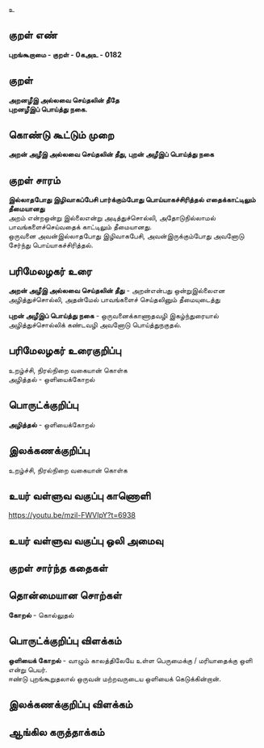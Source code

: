 உ

## குறள் எண் 

**புறங்கூறாமை - குறள் - 0கஅஉ - 0182**  

## குறள் 

**அறனழீஇ அல்லவை செய்தலின் தீதே  
புறனழீஇப் பொய்த்து நகை.** 

## கொண்டு கூட்டும் முறை

**அறன் அழீஇ அல்லவை செய்தலின் தீது, புறன் அழீஇப் பொய்த்து நகை**  

## குறள் சாரம் 

**இல்லாதபோது இழிவாகப்பேசி பார்க்கும்போது பொய்யாகச்சிரித்தல் எதைக்காட்டிலும் தீமையானது**  
அறம் என்றஒன்று இல்லைஎன்று அடித்துச்சொல்லி, அதோடுநில்லாமல் பாவங்களைச்செய்வதைக் காட்டிலும் தீமையானது.   
ஒருவனை அவன்இல்லாதபோது இழிவாகபேசி, அவன்இருக்கும்போது அவனோடு சேர்ந்து பொய்யாகச்சிரித்தல்.

## பரிமேலழகர் உரை

**அறன் அழீஇ அல்லவை செய்தலின் தீது** - அறன்என்பது ஒன்றுஇல்லைஎன அழித்துச்சொல்லி, அதன்மேல் பாவங்களைச் செய்தலினும் தீமையுடைத்து  

**புறன் அழீஇப் பொய்த்து நகை** - ஒருவனைக்காணாதவழி இகழ்ந்துரையால் அழித்துச்சொல்லிக் கண்டவழி அவனோடு பொய்த்துநகுதல்.  

## பரிமேலழகர் உரைகுறிப்பு   

உறழ்ச்சி, நிரல்நிறை வகையான் கொள்க  
அழித்தல் - ஒளியைக்கோறல்  

## பொருட்க்குறிப்பு 

**அழித்தல்** - ஒளியைக்கோறல்  

## இலக்கணக்குறிப்பு  

உறழ்ச்சி, நிரல்நிறை வகையான் கொள்க  

## உயர் வள்ளுவ வகுப்பு காணொளி

https://youtu.be/mzil-FWVIpY?t=6938

## உயர் வள்ளுவ வகுப்பு ஒலி அமைவு 

 
## குறள் சார்ந்த கதைகள் 


## தொன்மையான சொற்கள்

**கோறல்** - கொல்லுதல்    

## பொருட்க்குறிப்பு விளக்கம்

**ஒளியைக் கோறல்** - வாழும் காலத்திலேயே உள்ள பெருமைக்கு / மரியாதைக்கு ஒளி என்று பெயர்.   
ஈண்டு புறங்கூறுதலால் ஒருவன் மற்றவருடைய ஒளியைக் கெடுக்கின்றான்.  

## இலக்கணக்குறிப்பு விளக்கம்


## ஆங்கில கருத்தாக்கம் 


